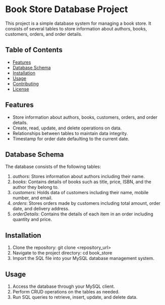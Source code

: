 # Book Store Database Project

This project is a simple database system for managing a book store. It consists of several tables to store information about authors, books, customers, orders, and order details.

## Table of Contents

- [Features](#features)
- [Database Schema](#database-schema)
- [Installation](#installation)
- [Usage](#usage)
- [Contributing](#contributing)
- [License](#license)

## Features

- Store information about authors, books, customers, orders, and order details.
- Create, read, update, and delete operations on data.
- Relationships between tables to maintain data integrity.
- Timestamp for order date defaulting to the current date.

## Database Schema

The database consists of the following tables:

1. *authors*: Stores information about authors including their name.
2. *books*: Contains details of books such as title, price, ISBN, and the author they belong to.
3. *customers*: Holds data of customers including their name, mobile number, and email.
4. *orders*: Stores orders made by customers including total amount, order date, and delivery address.
5. *orderDetails*: Contains the details of each item in an order including quantity and price.

## Installation

1. Clone the repository: git clone <repository_url>
2. Navigate to the project directory: cd book_store
3. Import the SQL file into your MySQL database management system.

## Usage 

1. Access the database through your MySQL client.
2. Perform CRUD operations on the tables as needed.
3. Run SQL queries to retrieve, insert, update, and delete data.



